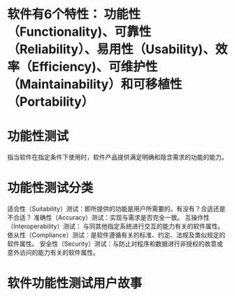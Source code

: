 # 软件有6个特性： 功能性（Functionality)、可靠性（Reliability）、易用性（Usability)、效率（Efficiency)、可维护性（Maintainability）和可移植性（Portability）
# 功能性测试
  指当软件在指定条件下使用时，软件产品提供满足明确和隐含需求的功能的能力。
# 功能性测试分类
  适合性（Suitability）测试：即所提供的功能是用户所需要的。有没有？合适还是不合适？
  准确性（Accuracy）测试：实现与需求是否完全一致。
  互操作性（Interoperability）测试： 与同其他指定系统进行交互的能力有关的软件属性。
  依从性（Compliance）测试：是软件遵循有关的标准、约定、法规及类似规定的软件属性。
  安全性（Security）测试：与防止对程序和数据进行非授权的故意或意外访问的能力有关的软件属性。
 # 软件功能性测试用户故事
 
